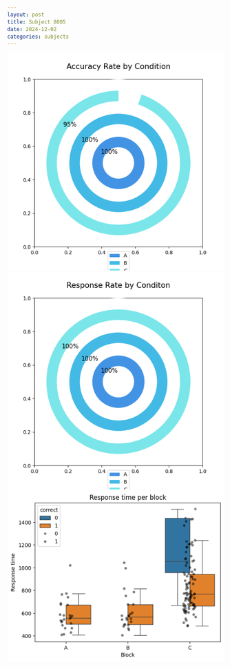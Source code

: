 ```yaml
---
layout: post
title: Subject 8005
date: 2024-12-02
categories: subjects
---
```


![](data/8005/run-17/8005_accuracy_rate.png)
![](data/8005/run-17/8005_response_rate.png)
![](data/8005/run-17/8005_rt.png)
